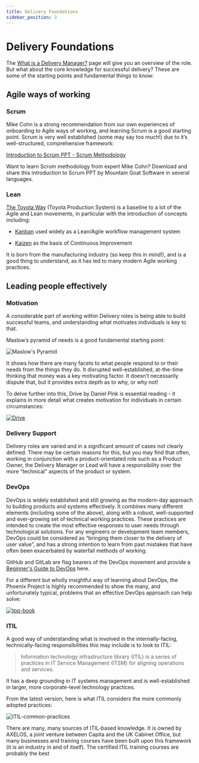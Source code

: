 ```yaml
---
title: Delivery Foundations
sidebar_position: 3
---
```

# Delivery Foundations

The [What is a Delivery Manager?](../../Our%20People/Roles/Role%20Profiles/agile-delivery-lead.md) page will give you an overview of the role. But what about the core knowledge for successful delivery? These are some of the starting points and fundamental things to know:

## Agile ways of working

### Scrum

Mike Cohn is a strong recommendation from our own experiences of onboarding to Agile ways of working, and learning Scrum is a good starting point. Scrum is very well established (some may say too much!) due to it’s well-structured, comprehensive framework:


[Introduction to Scrum PPT - Scrum Methodology](https://www.mountaingoatsoftware.com/presentations/an-introduction-to-scrum)

Want to learn Scrum methodology from expert Mike Cohn? Download and share this introduction to Scrum PPT by Mountain Goat Software in several languages.


### Lean
[The Toyota Way](https://www.amazon.co.uk/Toyota-Way-Management-Principles-Manufacturer/dp/0071392319) (Toyota Production System) is a baseline to a lot of the Agile and Lean movements, in particular with the introduction of concepts including:

- [Kanban](https://en.wikipedia.org/wiki/Kanban) used widely as a Lean/Agile workflow management system 

- [Kaizen](https://en.wikipedia.org/wiki/Kaizen) as the basis of Continuous Improvement

It is born from the manufacturing industry (so keep this in mind!), and is a good thing to understand, as it has led to many modern Agile working practices.

## Leading people effectively

### Motivation

A considerable part of working within Delivery roles is being able to build successful teams, and understanding what motivates individuals is key to that. 

Maslow’s pyramid of needs is a good fundamental starting point:

![Maslow's Pyramid](/img/Our%20Practices/maslow-pyramid.png)

It shows how there are many facets to what people respond to or their needs from the things they do. It disrupted well-established, at-the-time thinking that money was a key motivating factor. It doesn’t necessarily dispute that, but it provides extra depth as to why, or why not!

 

To delve further into this, Drive by Daniel Pink is essential reading - it explains in more detail what creates motivation for individuals in certain circumstances:  

[![Drive](/img/Our%20Practices/drive-book.png)](https://www.amazon.co.uk/Drive-Surprising-Truth-About-Motivates-ebook/dp/B0033TI4BW/ref=tmm_kin_swatch_0?_encoding=UTF8&qid=1673456064&sr=8-4)

### Delivery Support

Delivery roles are varied and in a significant amount of cases not clearly defined. There may be certain reasons for this, but you may find that often, working in conjunction with a product-orientated role such as a Product Owner, the Delivery Manager or Lead will have a responsibility over the more “technical” aspects of the product or system.

### DevOps

DevOps is widely established and still growing as the modern-day approach to building products and systems effectively. It combines many different elements (including some of the above), along with a robust, well-supported and ever-growing set of technical working practices. These practices are intended to create the most effective responses to user needs through technological solutions. For any engineers or development team members, DevOps could be considered as “bringing them closer to the delivery of user value”, and has a strong intention to learn from past mistakes that have often been exacerbated by waterfall methods of working.

GitHub and GitLab are flag bearers of the DevOps movement and provide a [Beginner's Guide to DevOps](https://page.gitlab.com/resources-ebook-beginners-guide-devops.html?utm_medium=cpc&utm_source=google&utm_campaign=devopsgtm_emea_pr_rsa_nb_exact_&utm_content=guide-to-devops_digital_x-pr_english_&&utm_term=what%20is%20devops&_bt=603958011799&_bk=what%20is%20devops&_bm=e&_bn=g&_bg=83240379728&gclid=CjwKCAiA2fmdBhBpEiwA4CcHzZHENEa4QNi1uUt4ZU6xcNrQz51ehUWkjFLuC0dM7PAI8PUHEBlvLBoCwpEQAvD_BwE) here.

For a different but wholly insightful way of learning about DevOps, the Phoenix Project is highly recommended to show the many, and unfortunately typical, problems that an effective DevOps approach can help solve:  


[![tpp-book](/img/Our%20Practices/tpp-book.png)](https://www.amazon.co.uk/Phoenix-Project-DevOps-Helping-Business/dp/0988262509/ref=asc_df_0988262509/?tag=googshopuk-21&linkCode=df0&hvadid=310623486223&hvpos=&hvnetw=g&hvrand=10535147547410689526&hvpone=&hvptwo=&hvqmt=&hvdev=c&hvdvcmdl=&hvlocint=&hvlocphy=9046318&hvtargid=pla-493009592078&psc=1&th=1&psc=1)

### ITIL

A good way of understanding what is involved in the internally-facing, technically-facing responsibilities this may include is to look to ITIL:

>Information technology infrastructure library (ITIL) is a series of practices in IT Service Management (ITSM) for aligning operations and services.

It has a deep grounding in IT systems management and is well-established in larger, more corporate-level technology practices.

From the latest version, here is what ITIL considers the more commonly adopted practices:

![ITIL-common-practices](/img/Our%20Practices/itil-common.png)

There are many, many sources of ITIL-based knowledge. It is owned by AXELOS, a joint venture between Capita and the UK Cabinet Office, but many businesses and training courses have been built upon this framework (it is an industry in and of itself). The certified ITIL training courses are probably the best 
